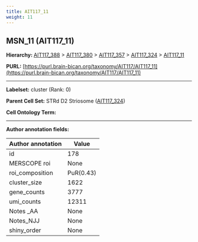 ```yaml
---
title: AIT117_11
weight: 11
---
```

## MSN_11 (AIT117_11)
<b>Hierarchy: </b>
[AIT117_388](../AIT117_388) >
[AIT117_380](../AIT117_380) >
[AIT117_357](../AIT117_357) >
[AIT117_324](../AIT117_324) >
[AIT117_11](../AIT117_11)

**PURL:** [https://purl.brain-bican.org/taxonomy/AIT117/AIT117_11](https://purl.brain-bican.org/taxonomy/AIT117/AIT117_11)

---


**Labelset:** cluster (Rank: 0)

**Parent Cell Set:** STRd D2 Striosome ([AIT117_324](../AIT117_324))



**Cell Ontology Term:** 

[MARKER GENES.]: #


---

[TRANSFERRED ANNOTATIONS.]: #


[AUTHOR ANNOTATION FIELDS.]: #


**Author annotation fields:**

| Author annotation | Value |
|-------------------|-------|
|id|178|
|MERSCOPE roi|None|
|roi_composition|PuR(0.43) | PuC(0.36) | PuPV(0.11)|
|cluster_size|1622|
|gene_counts|3777|
|umi_counts|12311|
|Notes _AA|None|
|Notes_NJJ|None|
|shiny_order|None|
